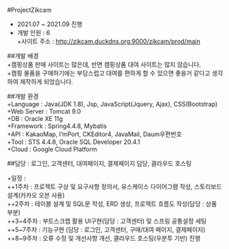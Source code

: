 #ProjectZikcam
 - 2021.07 ~ 2021.09 진행<br>
 - 개발 인원 : 6<br>
+사이트 주소 : http://zikcam.duckdns.org:9000/zikcam/prod/main<br>

##개발 배경<br>
+캠핑상품 판매 사이트는 많은데, 반면 캠핑상품 대여 사이트는 많지 않습니다.<br>
+캠핑 물품을 구매하기에는 부담스럽고 대여를 편하게 할 수 있으면 좋을거 같다고 생각하여 제작하게 되었습니다.<br>

##개발 환경 <br>
+Language : Java(JDK 1.8), Jsp, JavaScript(Jquery, Ajax), CSS(Bootstrap)<br>
+Web Server : Tomcat 9.0<br>
+DB : Oracle XE 11g<br>
+Framework : Spring4.4.8, Mybatis<br>
+API : KakaoMap, I’mPort, CKEditor4, JavaMail, Daum우편번호<br>
+Tool : STS 4.4.8, Oracle SQL Developer 20.4.1<br>
+Cloud : Google Cloud Platform<br>

##담당 : 로그인, 고객센터, 대여페이지, 결제페이지 담당, 클라우드 호스팅<br>

+일정 :<br>
++1주차 : 프로젝트 구상 및 요구사항 정의서, 유스케이스 다이어그램 작성, 스토리보드 설계(카카오 오븐 사용)<br>
++2주차 : 테이블 설계 및 SQL문 작성, ERD 생성, 프로젝트 흐름도 작성(담당 : 상품 부분)<br>
++3~4주차 : 부트스크랩 활용 UI구현(담당 : 고객센터) 및 스프링 공통설정 세팅<br>
++5~7주차 : 기능구현 (담당 : 로그인, 고객센터, 구매/대여 페이지, 결제페이지)<br>
++8~9주차 : 오류 수정 및 개선사항 개선, 클라우드 호스팅(우분투 기반) 진행<br>
